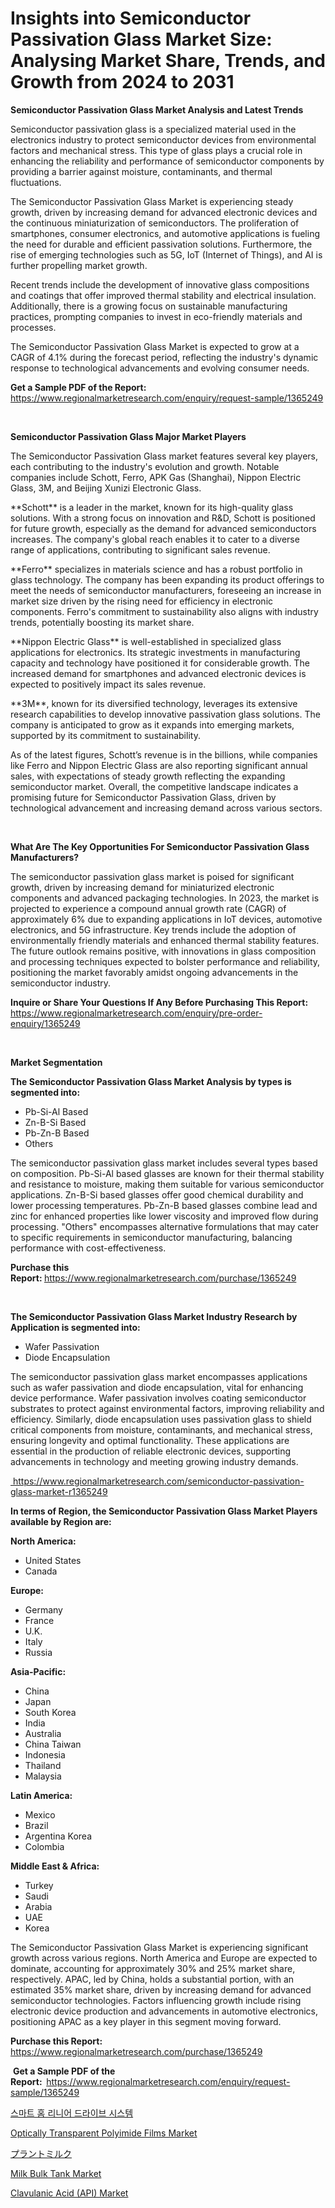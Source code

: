<p><h1>Insights into Semiconductor Passivation Glass Market Size: Analysing Market Share, Trends, and Growth from 2024 to 2031</h1></p><p><strong>Semiconductor Passivation Glass Market Analysis and Latest Trends</strong></p>
<p><p>Semiconductor passivation glass is a specialized material used in the electronics industry to protect semiconductor devices from environmental factors and mechanical stress. This type of glass plays a crucial role in enhancing the reliability and performance of semiconductor components by providing a barrier against moisture, contaminants, and thermal fluctuations.</p><p>The Semiconductor Passivation Glass Market is experiencing steady growth, driven by increasing demand for advanced electronic devices and the continuous miniaturization of semiconductors. The proliferation of smartphones, consumer electronics, and automotive applications is fueling the need for durable and efficient passivation solutions. Furthermore, the rise of emerging technologies such as 5G, IoT (Internet of Things), and AI is further propelling market growth.</p><p>Recent trends include the development of innovative glass compositions and coatings that offer improved thermal stability and electrical insulation. Additionally, there is a growing focus on sustainable manufacturing practices, prompting companies to invest in eco-friendly materials and processes. </p><p>The Semiconductor Passivation Glass Market is expected to grow at a CAGR of 4.1% during the forecast period, reflecting the industry's dynamic response to technological advancements and evolving consumer needs.</p></p>
<p><strong>Get a Sample PDF of the Report:&nbsp;</strong> <a href="https://www.regionalmarketresearch.com/enquiry/request-sample/1365249">https://www.regionalmarketresearch.com/enquiry/request-sample/1365249</a></p>
<p>&nbsp;</p>
<p><strong>Semiconductor Passivation Glass Major Market Players</strong></p>
<p><p>The Semiconductor Passivation Glass market features several key players, each contributing to the industry's evolution and growth. Notable companies include Schott, Ferro, APK Gas (Shanghai), Nippon Electric Glass, 3M, and Beijing Xunizi Electronic Glass.</p><p>**Schott** is a leader in the market, known for its high-quality glass solutions. With a strong focus on innovation and R&D, Schott is positioned for future growth, especially as the demand for advanced semiconductors increases. The company's global reach enables it to cater to a diverse range of applications, contributing to significant sales revenue.</p><p>**Ferro** specializes in materials science and has a robust portfolio in glass technology. The company has been expanding its product offerings to meet the needs of semiconductor manufacturers, foreseeing an increase in market size driven by the rising need for efficiency in electronic components. Ferro's commitment to sustainability also aligns with industry trends, potentially boosting its market share.</p><p>**Nippon Electric Glass** is well-established in specialized glass applications for electronics. Its strategic investments in manufacturing capacity and technology have positioned it for considerable growth. The increased demand for smartphones and advanced electronic devices is expected to positively impact its sales revenue.</p><p>**3M**, known for its diversified technology, leverages its extensive research capabilities to develop innovative passivation glass solutions. The company is anticipated to grow as it expands into emerging markets, supported by its commitment to sustainability.</p><p>As of the latest figures, Schott’s revenue is in the billions, while companies like Ferro and Nippon Electric Glass are also reporting significant annual sales, with expectations of steady growth reflecting the expanding semiconductor market. Overall, the competitive landscape indicates a promising future for Semiconductor Passivation Glass, driven by technological advancement and increasing demand across various sectors.</p></p>
<p>&nbsp;</p>
<p><strong>What Are The Key Opportunities For Semiconductor Passivation Glass Manufacturers?</strong></p>
<p><p>The semiconductor passivation glass market is poised for significant growth, driven by increasing demand for miniaturized electronic components and advanced packaging technologies. In 2023, the market is projected to experience a compound annual growth rate (CAGR) of approximately 6% due to expanding applications in IoT devices, automotive electronics, and 5G infrastructure. Key trends include the adoption of environmentally friendly materials and enhanced thermal stability features. The future outlook remains positive, with innovations in glass composition and processing techniques expected to bolster performance and reliability, positioning the market favorably amidst ongoing advancements in the semiconductor industry.</p></p>
<p><strong>Inquire or Share Your Questions If Any Before Purchasing This Report:</strong> <a href="https://www.regionalmarketresearch.com/enquiry/pre-order-enquiry/1365249">https://www.regionalmarketresearch.com/enquiry/pre-order-enquiry/1365249</a></p>
<p>&nbsp;</p>
<p><strong>Market Segmentation</strong></p>
<p><strong>The Semiconductor Passivation Glass Market Analysis by types is segmented into:</strong></p>
<p><ul><li>Pb-Si-Al Based</li><li>Zn-B-Si Based</li><li>Pb-Zn-B Based</li><li>Others</li></ul></p>
<p><p>The semiconductor passivation glass market includes several types based on composition. Pb-Si-Al based glasses are known for their thermal stability and resistance to moisture, making them suitable for various semiconductor applications. Zn-B-Si based glasses offer good chemical durability and lower processing temperatures. Pb-Zn-B based glasses combine lead and zinc for enhanced properties like lower viscosity and improved flow during processing. "Others" encompasses alternative formulations that may cater to specific requirements in semiconductor manufacturing, balancing performance with cost-effectiveness.</p></p>
<p><strong>Purchase this Report:&nbsp;</strong><a href="https://www.regionalmarketresearch.com/purchase/1365249">https://www.regionalmarketresearch.com/purchase/1365249</a></p>
<p>&nbsp;</p>
<p><strong>The Semiconductor Passivation Glass Market Industry Research by Application is segmented into:</strong></p>
<p><ul><li>Wafer Passivation</li><li>Diode Encapsulation</li></ul></p>
<p><p>The semiconductor passivation glass market encompasses applications such as wafer passivation and diode encapsulation, vital for enhancing device performance. Wafer passivation involves coating semiconductor substrates to protect against environmental factors, improving reliability and efficiency. Similarly, diode encapsulation uses passivation glass to shield critical components from moisture, contaminants, and mechanical stress, ensuring longevity and optimal functionality. These applications are essential in the production of reliable electronic devices, supporting advancements in technology and meeting growing industry demands.</p></p>
<p><a href="https://www.regionalmarketresearch.com/semiconductor-passivation-glass-market-r1365249">&nbsp;https://www.regionalmarketresearch.com/semiconductor-passivation-glass-market-r1365249</a></p>
<p><strong>In terms of Region, the Semiconductor Passivation Glass Market Players available by Region are:</strong></p>
<p>
    <p> <strong> North America: </strong>
        <ul>
            <li>United States</li>
            <li>Canada</li>
        </ul>
        </p> 
    <p> <strong> Europe: </strong>
        <ul>
            <li>Germany</li>
            <li>France</li>
            <li>U.K.</li>
            <li>Italy</li>
            <li>Russia</li>
        </ul>
        </p> 
    <p> <strong> Asia-Pacific: </strong>
        <ul>
            <li>China</li>
            <li>Japan</li>
            <li>South Korea</li>
            <li>India</li>
            <li>Australia</li>
            <li>China Taiwan</li>
            <li>Indonesia</li>
            <li>Thailand</li>
            <li>Malaysia</li>
        </ul>
        </p> 
    <p> <strong> Latin America: </strong>
        <ul>
            <li>Mexico</li>
            <li>Brazil</li>
            <li>Argentina Korea</li>
            <li>Colombia</li>
        </ul>
        </p> 
    <p> <strong> Middle East & Africa: </strong>
        <ul>
            <li>Turkey</li>
            <li>Saudi</li>
            <li>Arabia</li>
            <li>UAE</li>
            <li>Korea</li>
        </ul>
    </p>
    </p>
<p><p>The Semiconductor Passivation Glass Market is experiencing significant growth across various regions. North America and Europe are expected to dominate, accounting for approximately 30% and 25% market share, respectively. APAC, led by China, holds a substantial portion, with an estimated 35% market share, driven by increasing demand for advanced semiconductor technologies. Factors influencing growth include rising electronic device production and advancements in automotive electronics, positioning APAC as a key player in this segment moving forward.</p></p>
<p><strong>Purchase this Report: </strong><a href="https://www.regionalmarketresearch.com/purchase/1365249">https://www.regionalmarketresearch.com/purchase/1365249</a></p>
<p>&nbsp;<strong>Get a Sample PDF of the Report:&nbsp;&nbsp;</strong><a href="https://www.regionalmarketresearch.com/enquiry/request-sample/1365249">https://www.regionalmarketresearch.com/enquiry/request-sample/1365249</a></p>
<p><strong></strong></p>
<p><p><a href="https://medium.com/@maximowhite1913/%EA%B8%80%EB%A1%9C%EB%B2%8C-%EC%8A%A4%EB%A7%88%ED%8A%B8-%ED%99%88-%EB%A6%AC%EB%8B%88%EC%96%B4-%EB%93%9C%EB%9D%BC%EC%9D%B4%EB%B8%8C-%EC%8B%9C%EC%8A%A4%ED%85%9C-%EC%8B%9C%EC%9E%A5-%EB%B6%80%EB%AC%B8-2024-2031-%EC%8B%9C%EC%9E%A5-%EC%A7%80%ED%91%9C-%EB%B0%8F-%EC%8B%9C%EC%9E%A5-%EC%A0%84%EB%9E%B5-%ED%86%B5%EC%B0%B0%EB%A0%A5-c17cd02010b1">스마트 홈 리니어 드라이브 시스템</a></p><p><a href="https://issuu.com/reportprime-2/docs/optically-transparent-polyimide-fil_7ca98deb400505">Optically Transparent Polyimide Films Market</a></p><p><a href="https://medium.com/@henriettemills1/%E6%A4%8D%E7%89%A9%E6%80%A7%E3%83%9F%E3%83%AB%E3%82%AF%E5%B8%82%E5%A0%B4%E3%81%AE%E6%96%B0%E3%81%9F%E3%81%AA%E3%83%88%E3%83%AC%E3%83%B3%E3%83%89-2024%E5%B9%B4%E3%81%8B%E3%82%892031%E5%B9%B4%E3%81%BE%E3%81%A7%E3%81%AE%E3%82%B0%E3%83%AD%E3%83%BC%E3%83%90%E3%83%AB%E3%81%AA%E5%B1%95%E6%9C%9B%E3%81%A8%E4%BB%8A%E5%BE%8C%E3%81%AE%E8%A6%8B%E9%80%9A%E3%81%97-93a018ff74c8?postPublishedType=repub">プラントミルク</a></p><p><a href="https://www.linkedin.com/pulse/milk-bulk-tank-market-global-regional-analysis-2024--5mfae?trackingId=q6kMgTPqQ4Wsyln3SJwmxQ%3D%3D">Milk Bulk Tank Market</a></p><p><a href="https://issuu.com/reportprime-2/docs/clavulanic-acid-api-market-size-203_309b70cfa9cc95">Clavulanic Acid (API) Market</a></p></p>